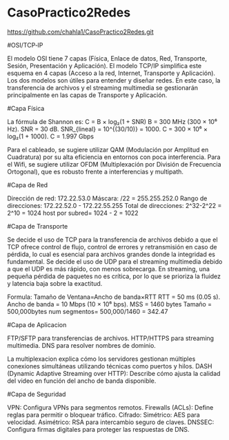 # CasoPractico2Redes

https://github.com/chahla1/CasoPractico2Redes.git


#OSI/TCP‑IP

El modelo OSI tiene 7 capas (Física, Enlace de datos, Red, Transporte, Sesión, Presentación y Aplicación).
El modelo TCP/IP simplifica este esquema en 4 capas (Acceso a la red, Internet, Transporte y Aplicación). Los dos modelos son útiles para entender y diseñar redes. En este caso, la transferencia de archivos y el streaming multimedia se gestionarán principalmente en las capas de Transporte y Aplicación.

#Capa Física

La fórmula de Shannon es:
C = B × log₂(1 + SNR)
B = 300 MHz (300 × 10⁶ Hz).
SNR = 30 dB.
SNR_{lineal} = 10^{(30/10)} = 1000.
C = 300 × 10⁶ × log₂(1 + 1000).
C = 1.997 Gbps

Para el cableado, se sugiere utilizar QAM (Modulación por Amplitud en Cuadratura) por su alta eficiencia en entornos con poca interferencia. 
Para el Wifi, se sugiere utilizar OFDM (Multiplexación por División de Frecuencia Ortogonal), que es robusto frente a interferencias y multipath.

#Capa de Red

Dirección de red: 172.22.53.0
Máscara: /22 = 255.255.252.0
Rango de direcciones: 172.22.52.0 - 172.22.55.255
Total de direcciones: 2^32-2^22 = 2^10 = 1024
host por subred= 1024 - 2 = 1022

#Capa de Transporte

Se decide el uso de TCP para la transferencia de archivos debido a que el TCP ofrece control de flujo, control de errores y retransmisión en caso de pérdida, lo cual es esencial para archivos grandes donde la integridad es fundamental.
Se decide el uso de  UDP para el streaming multimedia debido a que el UDP es más rápido, con menos sobrecarga. En streaming, una pequeña pérdida de paquetes no es crítica, por lo que se prioriza la fluidez y latencia baja sobre la exactitud.

Formula: Tamaño de Ventana=Ancho de banda×RTT
RTT = 50 ms (0.05 s).
Ancho de banda = 10 Mbps (10 × 10⁶ bps).
MSS = 1460 bytes
Tamaño = 500,000bytes
num segmentos= 500,000/1460 = 342.47

#Capa de Aplicacion

FTP/SFTP para transferencias de archivos.
HTTP/HTTPS para streaming multimedia.
DNS para resolver nombres de dominio.

La multiplexacion explica cómo los servidores gestionan múltiples conexiones simultáneas utilizando técnicas como puertos y hilos.
DASH (Dynamic Adaptive Streaming over HTTP): Describe cómo ajusta la calidad del video en función del ancho de banda disponible.

#Capa de Seguridad

VPN: Configura VPNs para segmentos remotos.
Firewalls (ACLs): Define reglas para permitir o bloquear tráfico.
Cifrado:
Simétrico: AES para velocidad.
Asimétrico: RSA para intercambio seguro de claves.
DNSSEC: Configura firmas digitales para proteger las respuestas de DNS.
